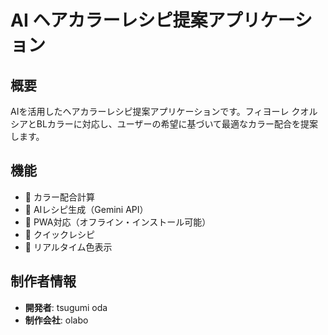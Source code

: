 # AI ヘアカラーレシピ提案アプリケーション

## 概要
AIを活用したヘアカラーレシピ提案アプリケーションです。フィヨーレ クオルシアとBLカラーに対応し、ユーザーの希望に基づいて最適なカラー配合を提案します。

## 機能
- 🎨 カラー配合計算
- 🤖 AIレシピ生成（Gemini API）
- 📱 PWA対応（オフライン・インストール可能）
- 🎯 クイックレシピ
- 🎨 リアルタイム色表示

## 制作者情報
- **開発者**: tsugumi oda
- **制作会社**: olabo

